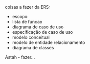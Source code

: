 coisas a fazer da ERS:
* escopo
* lista de funcao
* diagrama de caso de uso
* especificação de caso de uso
* modelo conceitual
* modelo de entidade relacionamento
* diagrama de classes

Astah - fazer...